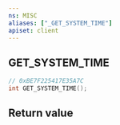 ```yaml
---
ns: MISC
aliases: ["_GET_SYSTEM_TIME"]
apiset: client
---
```

## GET_SYSTEM_TIME

```c
// 0xBE7F225417E35A7C
int GET_SYSTEM_TIME();
```



## Return value

